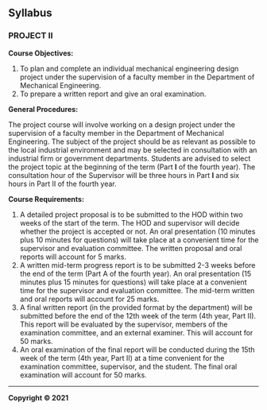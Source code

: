 ## Syllabus

### **PROJECT II**

**Course Objectives:**

1. To plan and complete an individual mechanical engineering design project under the supervision of a faculty member in the Department of Mechanical Engineering.
2. To prepare a written report and give an oral examination.

**General Procedures:**

The project course will involve working on a design project under the supervision of a faculty member in the Department of Mechanical Engineering. The subject of the project should be as relevant as possible to the local industrial environment and may be selected in consultation with an industrial firm or government departments. Students are advised to select the project topic at the beginning of the term (Part **I** of the fourth year). The consultation hour of the Supervisor will be three hours in Part **I** and six hours in Part II of the fourth year.

**Course Requirements:**

1. A detailed project proposal is to be submitted to the HOD within two weeks of the start of the term. The HOD and supervisor will decide whether the project is accepted or not. An oral presentation (10 minutes plus 10 minutes for questions) will take place at a convenient time for the supervisor and evaluation committee. The written proposal and oral reports will account for 5 marks.
2. A written mid-term progress report is to be submitted 2-3 weeks before the end of the term (Part A of the fourth year). An oral presentation (15 minutes plus 15 minutes for questions) will take place at a convenient time for the supervisor and evaluation committee. The mid-term written and oral reports will account for 25 marks.
3. A final written report (in the provided format by the department) will be submitted before the end of the 12th week of the term (4th year, Part II). This report will be evaluated by the supervisor, members of the examination committee, and an external examiner. This will account for 50 marks.
4. An oral examination of the final report will be conducted during the 15th week of the term (4th year, Part II) at a time convenient for the examination committee, supervisor, and the student. The final oral examination will account for 50 marks.

***

**Copyright © 2021** 
